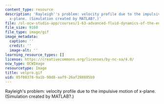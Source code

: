 ```yaml
---
content_type: resource
description: 'Rayleigh''s problem: velocity profile due to the impulsive motion of
  x-plane. (Simulation created by MATLAB?.)'
file: /ol-ocw-studio-app/courses/1-63-advanced-fluid-dynamics-of-the-environment-fall-2002/05f083789a1b90d8aaf926af288885b9_velpro.gif
file_size: 9160
file_type: image/gif
image_metadata:
  caption: ''
  credit: ''
  image-alt: ''
learning_resource_types: []
license: https://creativecommons.org/licenses/by-nc-sa/4.0/
ocw_type: OCWImage
resourcetype: Image
title: velpro.gif
uid: 05f08378-9a1b-90d8-aaf9-26af288885b9
---
```

Rayleigh's problem: velocity profile due to the impulsive motion of x-plane. (Simulation created by MATLAB?.)